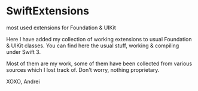 # SwiftExtensions
most used extensions for Foundation &amp; UIKit

Here I have added my collection of working extensions to usual Foundation & UIKit classes. You can find here the usual stuff, working & compiling under Swift 3.

Most of them are my work, some of them have been collected from various sources which I lost track of. Don't worry, nothing proprietary.

XOXO,
Andrei
